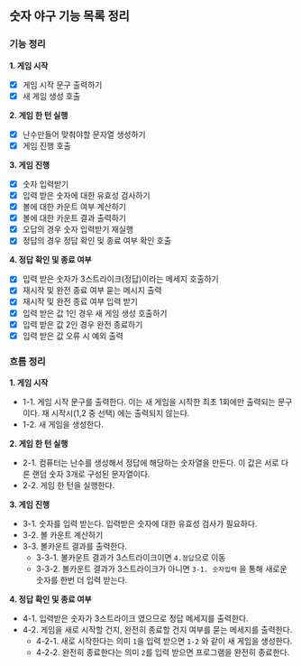 ## 숫자 야구 기능 목록 정리

### 기능 정리

**1. 게임 시작**

- [x] 게임 시작 문구 출력하기
- [x] 새 게임 생성 호출

**2. 게임 한 턴 실행**

- [x] 난수만들어 맞춰야할 문자열 생성하기
- [x] 게임 진행 호출

**3. 게임 진행**

- [x] 숫자 입력받기
- [x] 입력 받은 숫자에 대한 유효성 검사하기
- [x] 볼에 대한 카운트 여부 계산하기
- [x] 볼에 대한 카운트 결과 출력하기
- [x] 오답의 경우 숫자 입력받기 재실행
- [x] 정답의 경우 정답 확인 및 종료 여부 확인 호출

**4. 정답 확인 및 종료 여부**

- [x] 입력 받은 숫자가 3스트라이크(정답)이라는 메세지 호출하기
- [x] 재시작 및 완전 종료 여부 묻는 메시지 출력
- [x] 재시작 및 완전 종료 여부 입력 받기
- [x] 입력 받은 값 1인 경우 새 게임 생성 호출하기
- [x] 입력 받은 값 2인 경우 완전 종료하기
- [x] 입력 받은 값 오류 시 예외 출력

### 흐름 정리

**1. 게임 시작**
 - 1-1. 게임 시작 문구를 출력한다. 이는 새 게임을 시작한 최초 1회에만 출력되는 문구이다. 재 시작시(1,2 중 선택) 에는 출력되지 않는다.
 - 1-2. 새 게임을 생성한다.

**2. 게임 한 턴 실행**
 - 2-1. 컴퓨터는 난수를 생성해서 정답에 해당하는 숫자열을 만든다. 이 값은 서로 다른 랜덤 숫자 3개로 구성된 문자열이다.
 - 2-2. 게임 한 턴을 실행한다.

**3. 게임 진행**
 - 3-1. 숫자를 입력 받는다. 입력받은 숫자에 대한 유효성 검사가 필요하다.
 - 3-2. 볼 카운트 계산하기
 - 3-3. 볼카운트 결과를 출력한다.
   - 3-3-1. 볼카운트 결과가 3스트라이크이면 `4.정답`으로 이동
   - 3-3-2. 볼카운트 결과가 3스트라이크가 아니면 `3-1. 숫자입력` 을 통해 새로운 숫자를 한번 더 입력 받는다.

**4. 정답 확인 및 종료 여부**
 - 4-1. 입력받은 숫자가 3스트라이크 였으므로 정답 메세지를 출력한다.
 - 4-2. 게임을 새로 시작할 건지, 완전히 종료할 건지 여부를 묻는 메세지를 출력한다.
   - 4-2-1. 새로 시작한다는 의미 `1`을 입력 받으면 `1-2` 와 같이 새 게임을 생성한다.
   - 4-2-2. 완전히 종료한다는 의미 `2`를 입력 받으면 프로그램을 완전히 종료한다.
